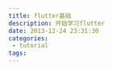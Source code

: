 ```yaml
---
title: flutter基础
description: 开始学习flutter
date: 2013-12-24 23:31:30
categories:
 - tutorial
tags:
---
```

